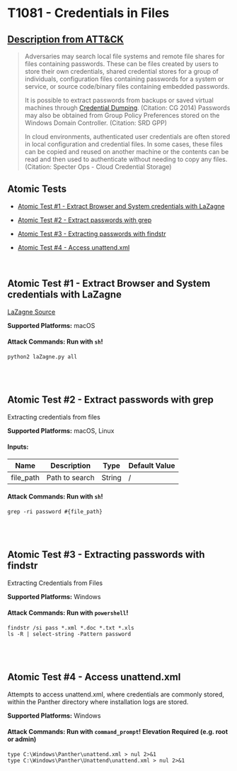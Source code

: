 # T1081 - Credentials in Files
## [Description from ATT&CK](https://attack.mitre.org/wiki/Technique/T1081)
<blockquote>Adversaries may search local file systems and remote file shares for files containing passwords. These can be files created by users to store their own credentials, shared credential stores for a group of individuals, configuration files containing passwords for a system or service, or source code/binary files containing embedded passwords.

It is possible to extract passwords from backups or saved virtual machines through [Credential Dumping](https://attack.mitre.org/techniques/T1003). (Citation: CG 2014) Passwords may also be obtained from Group Policy Preferences stored on the Windows Domain Controller. (Citation: SRD GPP)

In cloud environments, authenticated user credentials are often stored in local configuration and credential files. In some cases, these files can be copied and reused on another machine or the contents can be read and then used to authenticate without needing to copy any files. (Citation: Specter Ops - Cloud Credential Storage)

</blockquote>

## Atomic Tests

- [Atomic Test #1 - Extract Browser and System credentials with LaZagne](#atomic-test-1---extract-browser-and-system-credentials-with-lazagne)

- [Atomic Test #2 - Extract passwords with grep](#atomic-test-2---extract-passwords-with-grep)

- [Atomic Test #3 - Extracting passwords with findstr](#atomic-test-3---extracting-passwords-with-findstr)

- [Atomic Test #4 - Access unattend.xml](#atomic-test-4---access-unattendxml)


<br/>

## Atomic Test #1 - Extract Browser and System credentials with LaZagne
[LaZagne Source](https://github.com/AlessandroZ/LaZagne)

**Supported Platforms:** macOS





#### Attack Commands: Run with `sh`! 
```
python2 laZagne.py all
```






<br/>
<br/>

## Atomic Test #2 - Extract passwords with grep
Extracting credentials from files

**Supported Platforms:** macOS, Linux




#### Inputs:
| Name | Description | Type | Default Value | 
|------|-------------|------|---------------|
| file_path | Path to search | String | /|


#### Attack Commands: Run with `sh`! 
```
grep -ri password #{file_path}
```






<br/>
<br/>

## Atomic Test #3 - Extracting passwords with findstr
Extracting Credentials from Files

**Supported Platforms:** Windows





#### Attack Commands: Run with `powershell`! 
```
findstr /si pass *.xml *.doc *.txt *.xls
ls -R | select-string -Pattern password
```






<br/>
<br/>

## Atomic Test #4 - Access unattend.xml
Attempts to access unattend.xml, where credentials are commonly stored, within the Panther directory where installation logs are stored.

**Supported Platforms:** Windows





#### Attack Commands: Run with `command_prompt`!  Elevation Required (e.g. root or admin) 
```
type C:\Windows\Panther\unattend.xml > nul 2>&1
type C:\Windows\Panther\Unattend\unattend.xml > nul 2>&1
```






<br/>
